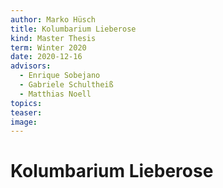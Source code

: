 ```yaml
---
author: Marko Hüsch
title: Kolumbarium Lieberose
kind: Master Thesis
term: Winter 2020
date: 2020-12-16
advisors:
  - Enrique Sobejano
  - Gabriele Schultheiß
  - Matthias Noell
topics:
teaser:
image:
---
```


# Kolumbarium Lieberose
